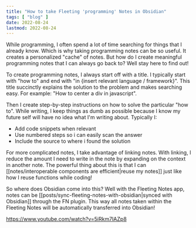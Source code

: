 ```yaml
---
title: "How to take Fleeting 'programming' Notes in Obsidian"
tags: [ "blog" ]
date: 2022-08-24
lastmod: 2022-08-24
---
```

While programming, I often spend a lot of time searching for things that I already know. Which is why taking programming notes can be so useful. It creates a personalized "cache" of notes. But how do I create meaningful programming notes that I can always go back to? Well stay here to find out!

To create programming notes, I always start off with a title. I typically start with "how to" and end with "in {insert relevant language / framework}". This title succinctly explains the solution to the problem and makes searching easy. For example: "How to center a div in javascript". 

Then I create step-by-step instructions on how to solve the particular "how to". While writing, I keep things as dumb as possible because I know my future self will have no idea what I'm writing about. Typically I:
- Add code snippets when relevant 
- Use numbered steps so i can easily scan the answer
- Include the source to where i found the solution

For more complicated notes, I take advantage of linking notes. With linking, I reduce the amount I need to write in the note by expanding on the context in another note. The powerful thing about this is that I can [[notes/interoperable components are efficient|reuse my notes]] just like how I reuse functions while coding! 

So where does Obsidian come into this? Well with the Fleeting Notes app, notes can be [[posts/sync-fleeting-notes-with-obsidian|synced with Obsidian]] through the FN plugin. This way all notes taken within the Fleeting Notes will be automatically transferred into Obsidian!


https://www.youtube.com/watch?v=5iRkm7IAZp8
